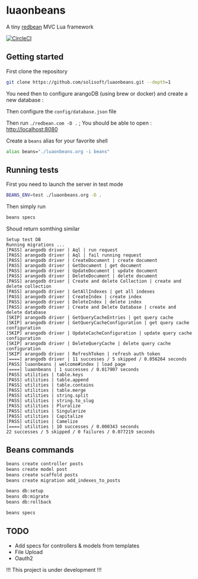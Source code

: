 # luaonbeans

A tiny [redbean](https://redbean.dev/) MVC Lua framework

[![CircleCI](https://dl.circleci.com/status-badge/img/circleci/WNgXuxBoP6PPsRmbqkSY4Q/GzWFpN9LomjWyZqBGsVQMp/tree/main.svg?style=svg&circle-token=6573c35ff19389928a46ff68a0c04e24c3257e8d)](https://dl.circleci.com/status-badge/redirect/circleci/WNgXuxBoP6PPsRmbqkSY4Q/GzWFpN9LomjWyZqBGsVQMp/tree/main)

## Getting started

First clone the repository

```sh
git clone https://github.com/solisoft/luaonbeans.git --depth=1
```

You need then to configure arangoDB (using brew or docker) and create a new database :

Then configure the `config/database.json` file

Then run `./redbean.com -D .` ; You should be able to open : [http://localhost:8080](http://localhost:8080)


Create a `beans` alias for your favorite shell

```sh
alias beans="./luaonbeans.org -i beans"
```


## Running tests

First you need to launch the server in test mode

```sh
BEANS_ENV=test ./luaonbeans.org -D .
```

Then simply run

```sh
beans specs
```

Shoud return somthing similar

```text
Setup test DB
Running migrations ...
[PASS] arangodb driver | Aql | run request
[PASS] arangodb driver | Aql | fail running request
[PASS] arangodb driver | CreateDocument | create document
[PASS] arangodb driver | GetDocument | get document
[PASS] arangodb driver | UpdateDocument | update document
[PASS] arangodb driver | DeleteDocument | delete document
[PASS] arangodb driver | Create and delete Collection | create and delete collection
[PASS] arangodb driver | GetAllIndexes | get all indexes
[PASS] arangodb driver | CreateIndex | create index
[PASS] arangodb driver | DeleteIndex | delete index
[PASS] arangodb driver | Create and Delete Database | create and delete database
[SKIP] arangodb driver | GetQueryCacheEntries | get query cache
[SKIP] arangodb driver | GetQueryCacheConfiguration | get query cache configuration
[SKIP] arangodb driver | UpdateCacheConfiguration | update query cache configuration
[SKIP] arangodb driver | DeleteQueryCache | delete query cache configuration
[SKIP] arangodb driver | RefreshToken | refresh auth token
[====] arangodb driver | 11 successes / 5 skipped / 0.056264 seconds
[PASS] luaonbeans | welcome#index | load page
[====] luaonbeans | 1 successes / 0.017907 seconds
[PASS] utilities | table.keys
[PASS] utilities | table.append
[PASS] utilities | table.contains
[PASS] utilities | table.merge
[PASS] utilities | string.split
[PASS] utilities | string.to_slug
[PASS] utilities | Pluralize
[PASS] utilities | Singularize
[PASS] utilities | Capitalize
[PASS] utilities | Camelize
[====] utilities | 10 successes / 0.000343 seconds
22 successes / 5 skipped / 0 failures / 0.077219 seconds
```

## Beans commands

```sh
beans create controller posts
beans create model post
beans create scaffold posts
beans create migration add_indexes_to_posts

beans db:setup
beans db:migrate
beans db:rollback

beans specs
```

## TODO

- Add specs for controllers & models from templates
- File Upload
- Oauth2

!!! This project is under development !!!
